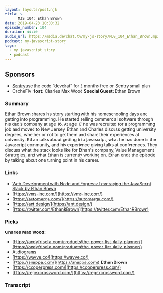 ```yaml
---
layout: layouts/post.njk
title: >
      MJS 104: Ethan Brown
date: 2019-04-23 10:00:32
episode_number: 104
duration: 44:10
audio_url: https://media.devchat.tv/my-js-story/MJS_104_Ethan_Brown.mp3
podcast: my-javascript-story
tags: 
  - my_javascript_story
  - podcast
---
```


## **Sponsors**

- [Sentry](https://sentry.io/)use the code “devchat” for 2 months free on Sentry small plan
- [CacheFly](https://www.cachefly.com/)
**Host:** Charles Max Wood **Special Guest:** Ethan Brown
### **Summary**
Ethan Brown shares his story starting with his homeschooling days and getting into programming. He started selling commercial software through his dad’s company at age 16. At age 17 he was recruited for a programming job and moved to New Jersey. Ethan and Charles discuss getting university degrees, whether or not to get them and share their experiences at university. Ethan talks about getting into javascript, what he has done in the Javascript community, and his experience giving talks at conferences. They discuss what the stack looks like for Ethan's company, Value Management Strategies, and what Ethan is currently working on. Ethan ends the episode by talking about one turning point in his career. 
### **Links**

- [Web Development with Node and Express: Leveraging the JavaScript Stack by Ethan Brown](https://www.amazon.com/Web-Development-Node-Express-Leveraging-ebook/dp/B00LG17AGO/ref=as_li_ss_tl?ie=UTF8&qid=1548462018&sr=8-1&linkCode=ll1&tag=devchattv-20&linkId=f06bfe7482dca8bb751ed6d7cc86e2ab&language=en_US)
- [https://vms-inc.com/](https://vms-inc.com/)
- [https://automerge.com/](https://automerge.com/)
- [https://ant.design/](https://ant.design/)
- [https://twitter.com/EthanRBrown](https://twitter.com/EthanRBrown)

### **Picks**
 **Charles Max Wood:**
- [https://andyfrisella.com/products/the-power-list-daily-planner/](https://andyfrisella.com/products/the-power-list-daily-planner/)
- Audiograms
- [https://wavve.co/](https://wavve.co/)
- [https://snappa.com/](https://snappa.com/)
**Ethan Brown**
- [https://cooperpress.com/](https://cooperpress.com/)
- [https://regexcrossword.com/](https://regexcrossword.com/)


### Transcript


